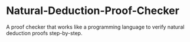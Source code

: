 # Natural-Deduction-Proof-Checker
A proof checker that works like a programming language to verify natural deduction proofs step-by-step.
